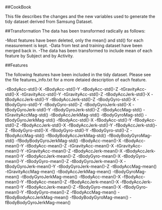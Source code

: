 ##CookBook

This file describes the changes and the new variables used to generate the tidy dataset derived from Samsung Dataset.

##Transformation
The data has been transformed radically as follows:

-Most features have been deleted, only the mean() and std() for each measurement is kept.
-Data from test and training dataset have been merged back in.
-The data has been transformed to include mean of each feature by Subject and by Activity.

##Features

The following features have been included in the tidy dataset.  Please see the file features_info.txt for a more detaied description of each feature.

-tBodyAcc-std()-X
-tBodyAcc-std()-Y
-tBodyAcc-std()-Z
-tGravityAcc-std()-X
-tGravityAcc-std()-Y
-tGravityAcc-std()-Z
-tBodyAccJerk-std()-X
-tBodyAccJerk-std()-Y
-tBodyAccJerk-std()-Z
-tBodyGyro-std()-X
-tBodyGyro-std()-Y
-tBodyGyro-std()-Z
-tBodyGyroJerk-std()-X
-tBodyGyroJerk-std()-Y
-tBodyGyroJerk-std()-Z
-tBodyAccMag-std()
-tGravityAccMag-std()
-tBodyAccJerkMag-std()
-tBodyGyroMag-std()
-tBodyGyroJerkMag-std()
-fBodyAcc-std()-X
-fBodyAcc-std()-Y
-fBodyAcc-std()-Z
-fBodyAccJerk-std()-X
-fBodyAccJerk-std()-Y
-fBodyAccJerk-std()-Z
-fBodyGyro-std()-X
-fBodyGyro-std()-Y
-fBodyGyro-std()-Z
-fBodyAccMag-std()
-fBodyBodyAccJerkMag-std()
-fBodyBodyGyroMag-std()
-fBodyBodyGyroJerkMag-std()
-tBodyAcc-mean()-X
-tBodyAcc-mean()-Y
-tBodyAcc-mean()-Z
-tGravityAcc-mean()-X
-tGravityAcc-mean()-Y
-tGravityAcc-mean()-Z
-tBodyAccJerk-mean()-X
-tBodyAccJerk-mean()-Y
-tBodyAccJerk-mean()-Z
-tBodyGyro-mean()-X
-tBodyGyro-mean()-Y
-tBodyGyro-mean()-Z
-tBodyGyroJerk-mean()-X
-tBodyGyroJerk-mean()-Y
-tBodyGyroJerk-mean()-Z
-tBodyAccMag-mean()
-tGravityAccMag-mean()
-tBodyAccJerkMag-mean()
-tBodyGyroMag-mean()
-tBodyGyroJerkMag-mean()
-fBodyAcc-mean()-X
-fBodyAcc-mean()-Y
-fBodyAcc-mean()-Z
-fBodyAccJerk-mean()-X
-fBodyAccJerk-mean()-Y
-fBodyAccJerk-mean()-Z
-fBodyGyro-mean()-X
-fBodyGyro-mean()-Y
-fBodyGyro-mean()-Z
-fBodyAccMag-mean()
-fBodyBodyAccJerkMag-mean()
-fBodyBodyGyroMag-mean()
-fBodyBodyGyroJerkMag-mean()
